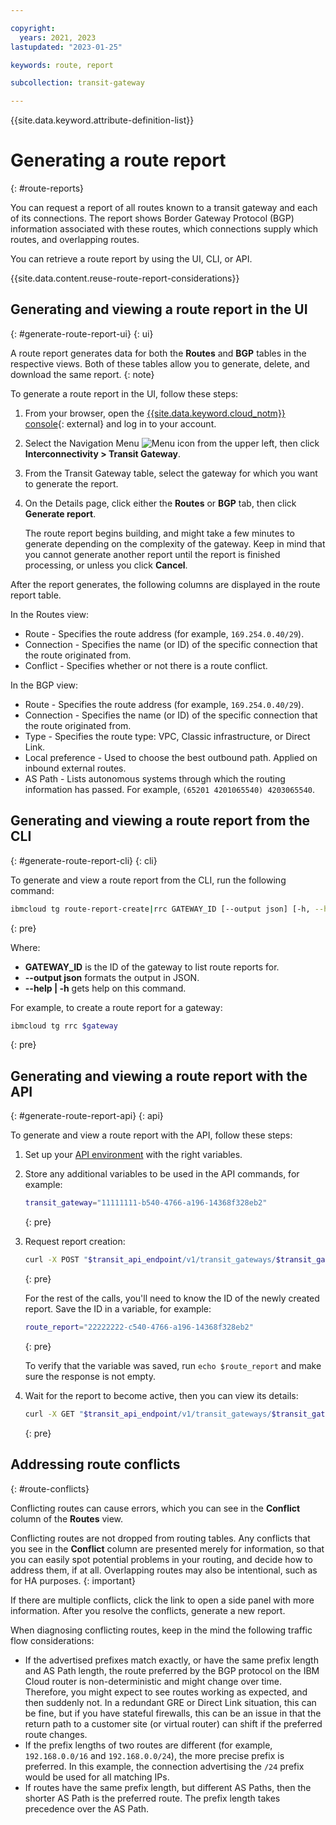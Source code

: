 ```yaml
---

copyright:
  years: 2021, 2023
lastupdated: "2023-01-25"

keywords: route, report

subcollection: transit-gateway

---
```


{{site.data.keyword.attribute-definition-list}}

# Generating a route report
{: #route-reports}

You can request a report of all routes known to a transit gateway and each of its connections. The report shows  Border Gateway Protocol (BGP) information associated with these routes, which connections supply which routes, and overlapping routes.

You can retrieve a route report by using the UI, CLI, or API.

{{site.data.content.reuse-route-report-considerations}}

## Generating and viewing a route report in the UI
{: #generate-route-report-ui}
{: ui}

A route report generates data for both the **Routes** and **BGP** tables in the respective views. Both of these tables allow you to generate, delete, and download the same report.
{: note}

To generate a route report in the UI, follow these steps:

1. From your browser, open the [{{site.data.keyword.cloud_notm}} console](/login){: external} and log in to your account.
1. Select the Navigation Menu ![Menu icon](../../icons/icon_hamburger.svg) from the upper left, then click **Interconnectivity > Transit Gateway**.
1. From the Transit Gateway table, select the gateway for which you want to generate the report.
1. On the Details page, click either the **Routes** or **BGP** tab, then click **Generate report**.

   The route report begins building, and might take a few minutes to generate depending on the complexity of the gateway. Keep in mind that you cannot generate another report until the report is finished processing, or unless you click **Cancel**.

After the report generates, the following columns are displayed in the route report table.

In the Routes view:

* Route - Specifies the route address (for example, `169.254.0.40/29`).
* Connection - Specifies the name (or ID) of the specific connection that the route originated from.
* Conflict - Specifies whether or not there is a route conflict.

In the BGP view:

* Route - Specifies the route address (for example, `169.254.0.40/29`).
* Connection - Specifies the name (or ID) of the specific connection that the route originated from.
* Type - Specifies the route type: VPC, Classic infrastructure, or Direct Link.
* Local preference - Used to choose the best outbound path. Applied on inbound external routes.
* AS Path - Lists autonomous systems through which the routing information has passed. For example, `(65201 4201065540) 4203065540`.

## Generating and viewing a route report from the CLI
{: #generate-route-report-cli}
{: cli}

To generate and view a route report from the CLI, run the following command:

```sh
ibmcloud tg route-report-create|rrc GATEWAY_ID [--output json] [-h, --help]
```
{: pre}

Where:

* **GATEWAY_ID** is the ID of the gateway to list route reports for.
* **--output json** formats the output in JSON.
* **--help | -h** gets help on this command.

For example, to create a route report for a gateway:

```sh
ibmcloud tg rrc $gateway
```
{: pre}

## Generating and viewing a route report with the API
{: #generate-route-report-api}
{: api}

To generate and view a route report with the API, follow these steps:

1. Set up your [API environment](/docs/transit-gateway?topic=transit-gateway-set-up-environment) with the right variables.
1. Store any additional variables to be used in the API commands, for example:

   ```sh
   transit_gateway="11111111-b540-4766-a196-14368f328eb2"
   ```
   {: pre}

1. Request report creation:

   ```sh
   curl -X POST "$transit_api_endpoint/v1/transit_gateways/$transit_gateway/route_reports?version=$api_version" -H "Authorization: $iam_token"
   ```
   {: pre}

   For the rest of the calls, you'll need to know the ID of the newly created report. Save the ID in a variable, for example:

   ```sh
   route_report="22222222-c540-4766-a196-14368f328eb2"
   ```
   {: pre}

   To verify that the variable was saved, run `echo $route_report` and make sure the response is not empty.

1. Wait for the report to become active, then you can view its details:

   ```sh
   curl -X GET "$transit_api_endpoint/v1/transit_gateways/$transit_gateway/route_reports/$route_report?version=$api_version" -H "Authorization: $iam_token"
   ```
   {: pre}

## Addressing route conflicts
{: #route-conflicts}

Conflicting routes can cause errors, which you can see in the **Conflict** column of the **Routes** view.

Conflicting routes are not dropped from routing tables. Any conflicts that you see in the **Conflict** column are presented merely for information, so that you can easily spot potential problems in your routing, and decide how to address them, if at all. Overlapping routes may also be intentional, such as for HA purposes.
{: important}

If there are multiple conflicts, click the link to open a side panel with more information. After you resolve the conflicts, generate a new report.

When diagnosing conflicting routes, keep in the mind the following traffic flow considerations:

* If the advertised prefixes match exactly, or have the same prefix length and AS Path length, the route preferred by the BGP protocol on the IBM Cloud router is non-deterministic and might change over time. Therefore, you might expect to see routes working as expected, and then suddenly not. In a redundant GRE or Direct Link situation, this can be fine, but if you have stateful firewalls, this can be an issue in that the return path to a customer site (or virtual router) can shift if the preferred route changes.
* If the prefix lengths of two routes are different (for example, `192.168.0.0/16` and `192.168.0.0/24`), the more precise prefix is preferred. In this example, the connection advertising the `/24` prefix would be used for all matching IPs.
* If routes have the same prefix length, but different AS Paths, then the shorter AS Path is the preferred route. The prefix length takes precedence over the AS Path.
